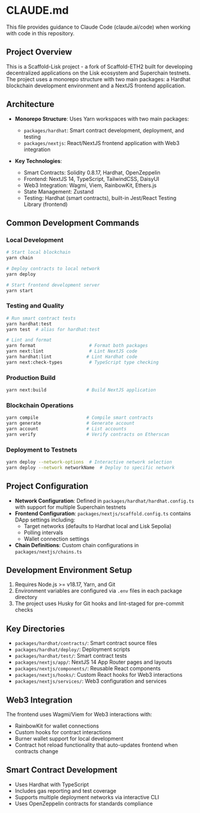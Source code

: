 # CLAUDE.md

This file provides guidance to Claude Code (claude.ai/code) when working with code in this repository.

## Project Overview

This is a Scaffold-Lisk project - a fork of Scaffold-ETH2 built for developing decentralized applications on the Lisk ecosystem and Superchain testnets. The project uses a monorepo structure with two main packages: a Hardhat blockchain development environment and a NextJS frontend application.

## Architecture

- **Monorepo Structure**: Uses Yarn workspaces with two main packages:
  - `packages/hardhat`: Smart contract development, deployment, and testing
  - `packages/nextjs`: React/NextJS frontend application with Web3 integration

- **Key Technologies**:
  - Smart Contracts: Solidity 0.8.17, Hardhat, OpenZeppelin
  - Frontend: NextJS 14, TypeScript, TailwindCSS, DaisyUI
  - Web3 Integration: Wagmi, Viem, RainbowKit, Ethers.js
  - State Management: Zustand
  - Testing: Hardhat (smart contracts), built-in Jest/React Testing Library (frontend)

## Common Development Commands

### Local Development
```bash
# Start local blockchain
yarn chain

# Deploy contracts to local network
yarn deploy

# Start frontend development server
yarn start
```

### Testing and Quality
```bash
# Run smart contract tests
yarn hardhat:test
yarn test  # alias for hardhat:test

# Lint and format
yarn format                    # Format both packages
yarn next:lint                 # Lint NextJS code
yarn hardhat:lint             # Lint Hardhat code
yarn next:check-types          # TypeScript type checking
```

### Production Build
```bash
yarn next:build               # Build NextJS application
```

### Blockchain Operations
```bash
yarn compile                  # Compile smart contracts
yarn generate                 # Generate account
yarn account                  # List accounts
yarn verify                   # Verify contracts on Etherscan
```

### Deployment to Testnets
```bash
yarn deploy --network-options  # Interactive network selection
yarn deploy --network networkName  # Deploy to specific network
```

## Project Configuration

- **Network Configuration**: Defined in `packages/hardhat/hardhat.config.ts` with support for multiple Superchain testnets
- **Frontend Configuration**: `packages/nextjs/scaffold.config.ts` contains DApp settings including:
  - Target networks (defaults to Hardhat local and Lisk Sepolia)
  - Polling intervals
  - Wallet connection settings
- **Chain Definitions**: Custom chain configurations in `packages/nextjs/chains.ts`

## Development Environment Setup

1. Requires Node.js >= v18.17, Yarn, and Git
2. Environment variables are configured via `.env` files in each package directory
3. The project uses Husky for Git hooks and lint-staged for pre-commit checks

## Key Directories

- `packages/hardhat/contracts/`: Smart contract source files
- `packages/hardhat/deploy/`: Deployment scripts
- `packages/hardhat/test/`: Smart contract tests
- `packages/nextjs/app/`: NextJS 14 App Router pages and layouts
- `packages/nextjs/components/`: Reusable React components
- `packages/nextjs/hooks/`: Custom React hooks for Web3 interactions
- `packages/nextjs/services/`: Web3 configuration and services

## Web3 Integration

The frontend uses Wagmi/Viem for Web3 interactions with:
- RainbowKit for wallet connections
- Custom hooks for contract interactions
- Burner wallet support for local development
- Contract hot reload functionality that auto-updates frontend when contracts change

## Smart Contract Development

- Uses Hardhat with TypeScript
- Includes gas reporting and test coverage
- Supports multiple deployment networks via interactive CLI
- Uses OpenZeppelin contracts for standards compliance